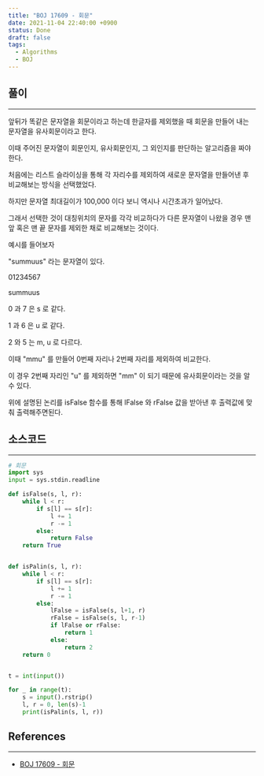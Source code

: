 ```yaml
---
title: "BOJ 17609 - 회문"
date: 2021-11-04 22:40:00 +0900
status: Done
draft: false
tags:
  - Algorithms
  - BOJ
---
```

## 풀이
---
앞뒤가 똑같은 문자열을 회문이라고 하는데 한글자를 제외했을 때 회문을 만들어 내는 문자열을 유사회문이라고 한다.

이때 주어진 문자열이 회문인지, 유사회문인지, 그 외인지를 판단하는 알고리즘을 짜야한다.

처음에는 리스트 슬라이싱을 통해 각 자리수를 제외하여 새로운 문자열을 만들어낸 후 비교해보는 방식을 선택했었다.

하지만 문자열 최대길이가 100,000 이다 보니 역시나 시간초과가 일어났다.

그래서 선택한 것이 대칭위치의 문자를 각각 비교하다가 다른 문자열이 나왔을 경우 맨 앞 혹은 맨 끝 문자를 제외한 채로 비교해보는 것이다.

예시를 들어보자

"summuus" 라는 문자열이 있다.

01234567

summuus

0 과 7 은 s 로 같다.

1 과 6 은 u 로 같다.

2 와 5 는 m, u 로 다르다.

이때 "mmu" 를 만들어 0번째 자리나 2번째 자리를 제외하여 비교한다.

이 경우 2번째 자리인 "u" 를 제외하면 "mm" 이 되기 때문에 유사회문이라는 것을 알 수 있다.

위에 설명된 논리를 isFalse 함수를 통해 lFalse 와 rFalse 값을 받아낸 후 출력값에 맞춰 출력해주면된다.

## 소스코드
---
```python
# 회문
import sys
input = sys.stdin.readline

def isFalse(s, l, r):
    while l < r:
        if s[l] == s[r]:
            l += 1
            r -= 1
        else:
            return False
    return True


def isPalin(s, l, r):
    while l < r:
        if s[l] == s[r]:
            l += 1
            r -= 1
        else:
            lFalse = isFalse(s, l+1, r)
            rFalse = isFalse(s, l, r-1)
            if lFalse or rFalse:
                return 1
            else:
                return 2
    return 0


t = int(input())

for _ in range(t):
    s = input().rstrip()
    l, r = 0, len(s)-1
    print(isPalin(s, l, r))
```

## References
---
- [BOJ 17609 - 회문](https://www.acmicpc.net/problem/17609)
